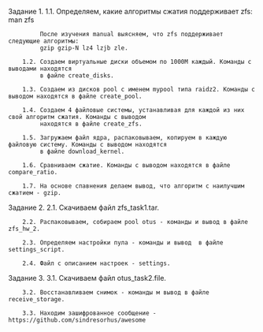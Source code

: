 Задание 1.
	1.1. Определяем, какие алгоритмы сжатия поддерживает zfs:
             man zfs
             
             После изучения manual выясняем, что zfs поддерживает следующие алгоритмы:
             gzip gzip-N lz4 lzjb zle.

        1.2. Создаем виртуальные диски объемом по 1000M каждый. Команды с выводами находятся
             в файле create_disks.

        1.3. Создаем из дисков pool с именем mypool типа raidz2. Команды с выводом находятся в файле create_pool.

        1.4. Создаем 4 файловые системы, устанавливая для каждой из них свой алгоритм сжатия. Команды с выводом
             находятся в файле create_zfs.

        1.5. Загружаем файл ядра, распаковываем, копируем в каждую файловую систему. Команды с выводом находятся
             в файле download_kernel.
 
        1.6. Сравниваем сжатие. Команды с выводом находятся в файле compare_ratio.

        1.7. На основе спавнения делаем вывод, что алгоритм с наилучшим сжатием - gzip.


Задание 2.
        2.1. Скачиваем файл zfs_task1.tar.
        
        2.2. Распаковываем, собираем pool otus - команды и вывод в файле zfs_hw_2.
 
        2.3. Определяем настройки пула - команды и вывод  в файле settings_script.

        2.4. Файл с описанием настроек - settings.


Задание 3.
        3.1. Скачиваем файл otus_task2.file.

        3.2. Восстанавливаем снимок - команды м вывод в файле receive_storage.

        3.3. Находим зашифрованное сообщение - https://github.com/sindresorhus/awesome
  

